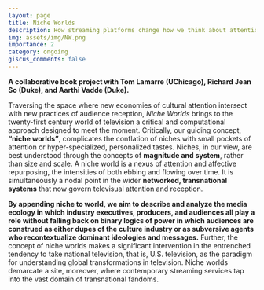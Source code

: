 ```yaml
---
layout: page
title: Niche Worlds
description: How streaming platforms change how we think about attention and reception.
img: assets/img/NW.png
importance: 2
category: ongoing
giscus_comments: false
---
```


**A collaborative book project with Tom Lamarre (UChicago), Richard Jean So (Duke), and Aarthi Vadde (Duke).**

Traversing the space where new economies of cultural attention intersect with new practices of audience reception, *Niche Worlds* brings to the twenty-first century world of television a critical and computational approach designed to meet the moment. Critically, our guiding concept, **“niche worlds”**, complicates the conflation of niches with small pockets of attention or hyper-specialized, personalized tastes. Niches, in our view, are best understood through the concepts of **magnitude and system**, rather than size and scale. A niche world is a nexus of attention and affective repurposing, the intensities of both ebbing and flowing over time. It is simultaneously a nodal point in the wider **networked, transnational systems** that now govern televisual attention and reception. 

**By appending niche to world, we aim to describe and analyze the media ecology in which industry executives, producers, and audiences all play a role without falling back on binary logics of power in which audiences are construed as either dupes of the culture industry or as subversive agents who recontextualize dominant ideologies and messages.** Further, the concept of niche worlds makes a significant intervention in the entrenched tendency to take national television, that is, U.S. television, as the paradigm for understanding global transformations in television. Niche worlds demarcate a site, moreover, where contemporary streaming services tap into the vast domain of transnational fandoms.

